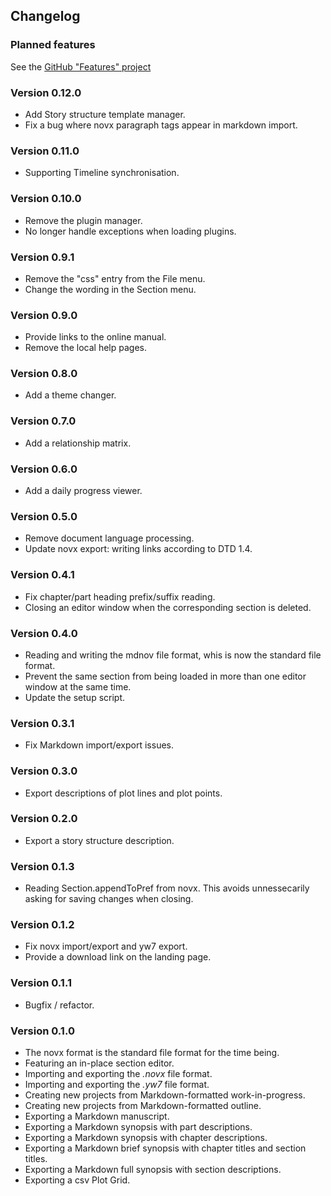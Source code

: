 ## Changelog

### Planned features

See the [GitHub "Features" project](https://github.com/users/peter88213/projects/17)



### Version 0.12.0

- Add Story structure template manager.
- Fix a bug where novx paragraph tags appear in markdown import.

### Version 0.11.0

- Supporting Timeline synchronisation.

### Version 0.10.0

- Remove the plugin manager.
- No longer handle exceptions when loading plugins.

### Version 0.9.1

- Remove the "css" entry from the File menu.
- Change the wording in the Section menu. 

### Version 0.9.0

- Provide links to the online manual.
- Remove the local help pages.

### Version 0.8.0

- Add a theme changer.

### Version 0.7.0

- Add a relationship matrix.

### Version 0.6.0

- Add a daily progress viewer.

### Version 0.5.0

- Remove document language processing.
- Update novx export: writing links according to DTD 1.4.

### Version 0.4.1

- Fix chapter/part heading prefix/suffix reading.
- Closing an editor window when the corresponding section is deleted.

### Version 0.4.0

- Reading and writing the mdnov file format, whis is now the standard file format.
- Prevent the same section from being loaded in more than one editor window at the same time.
- Update the setup script.

### Version 0.3.1

- Fix Markdown import/export issues.

### Version 0.3.0

- Export descriptions of plot lines and plot points.

### Version 0.2.0

- Export a story structure description.

### Version 0.1.3

- Reading Section.appendToPref from novx. This avoids unnessecarily asking for saving changes when closing. 

### Version 0.1.2

- Fix novx import/export and yw7 export.
- Provide a download link on the landing page.

### Version 0.1.1

- Bugfix / refactor.

### Version 0.1.0

- The novx format is the standard file format for the time being. 
- Featuring an in-place section editor.
- Importing and exporting the *.novx* file format.
- Importing and exporting the *.yw7* file format.
- Creating new projects from Markdown-formatted work-in-progress.
- Creating new projects from Markdown-formatted outline.
- Exporting a Markdown manuscript.
- Exporting a Markdown synopsis with part descriptions.
- Exporting a Markdown synopsis with chapter descriptions.
- Exporting a Markdown brief synopsis with chapter titles and section titles.
- Exporting a Markdown full synopsis with section descriptions.
- Exporting a csv Plot Grid.



